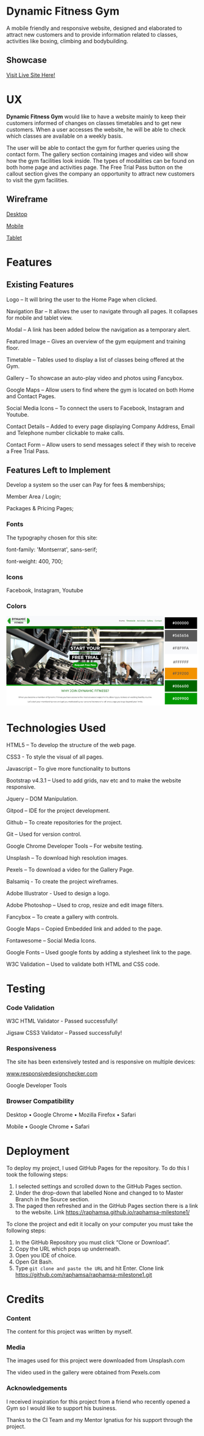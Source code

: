 # Dynamic Fitness Gym

A mobile friendly and responsive website, designed and elaborated to attract new customers and to provide information related to classes, activities like boxing, climbing and bodybuilding. 

## Showcase

[Visit Live Site Here!](https://raphamsa.github.io/raphamsa-milestone1/)

# UX

**Dynamic Fitness Gym** would like to have a website mainly to keep their customers informed of changes on classes timetables and to get new customers.
When a user accesses the website, he will be able to check which classes are available on a weekly basis. 

The user will be able to contact the gym for further queries using the contact form. The gallery section containing images and video will show how the gym facilities look inside. The types of modalities can be found on both home page and activities page.
The Free Trial Pass button on the callout section gives the company an opportunity to attract new customers to visit the gym facilities.

## Wireframe

[Desktop](https://raphamsa.github.io/raphamsa-milestone1/wireframes/..)

[Mobile](https://raphamsa.github.io/raphamsa-milestone1/wireframes/..)

[Tablet](https://raphamsa.github.io/raphamsa-milestone1/wireframes/..)

# Features

## Existing Features

Logo – It will bring the user to the Home Page when clicked.

Navigation Bar – It allows the user to navigate through all pages. It collapses for mobile and tablet view.

Modal – A link has been added below the navigation as a temporary alert.

Featured Image – Gives an overview of the gym equipment and training floor.

Timetable – Tables used to display a list of classes being offered at the Gym.

Gallery – To showcase an auto-play video and photos using Fancybox. 

Google Maps – Allow users to find where the gym is located on both Home and Contact Pages.

Social Media Icons – To connect the users to Facebook, Instagram and Youtube.

Contact Details – Added to every page displaying Company Address, Email and Telephone number clickable to make calls.

Contact Form – Allow users to send messages select if they wish to receive a Free Trial Pass.

## Features Left to Implement

Develop a system so the user can Pay for fees & memberships;

Member Area / Login;

Packages & Pricing Pages;

### Fonts

The typography chosen for this site: 

font-family: 'Montserrat', sans-serif;

font-weight: 400, 700;

### Icons

Facebook, Instagram, Youtube

### Colors

![Color Scheme](wireframes/color-scheme.jpg)

# Technologies Used

HTML5 – To develop the structure of the web page.

CSS3 - To style the visual of all pages.

Javascript – To give more functionality to buttons 

Bootstrap v4.3.1 – Used to add grids, nav etc and to make the website responsive. 

Jquery – DOM Manipulation.

Gitpod – IDE for the project development.

Github – To create repositories for the project.

Git – Used for version control.

Google Chrome Developer Tools – For website testing.

Unsplash – To download high resolution images.

Pexels – To download a video for the Gallery Page.

Balsamiq - To create the project wireframes.

Adobe Illustrator - Used to design a logo.

Adobe Photoshop – Used to crop, resize and edit image filters.

Fancybox – To create a gallery with controls.

Google Maps – Copied Embedded link and added to the page.

Fontawesome – Social Media Icons.

Google Fonts – Used google fonts by adding a stylesheet link to the page.

W3C Validation – Used to validate both HTML and CSS code.


# Testing

### Code Validation

W3C HTML Validator - Passed successfully!

Jigsaw CSS3 Validator – Passed successfully! 

### Responsiveness
The site has been extensively tested and is responsive on multiple devices:

www.responsivedesignchecker.com

Google Developer Tools

### Browser Compatibility

Desktop
•	Google Chrome
•	Mozilla Firefox
•	Safari

Mobile
•	Google Chrome
•	Safari

# Deployment

To deploy my project, I used GitHub Pages for the repository. To do this I took the following steps:
1. I selected settings and scrolled down to the GitHub Pages section.
2. Under the drop-down that labelled None and changed to to Master Branch in the Source section.
3. The paged then refreshed and in the GitHub Pages section there is a link to the website.
Link https://raphamsa.github.io/raphamsa-milestone1/

To clone the project and edit it locally on your computer you must take the following steps:
1. In the GitHub Repository you must click “Clone or Download”.
2. Copy the URL which pops up underneath.
3. Open you IDE of choice.
4. Open Git Bash.
5. Type `git clone and paste the URL` and hit Enter.
Clone link https://github.com/raphamsa/raphamsa-milestone1.git


# Credits

### Content

The content for this project was written by myself.

### Media

The images used for this project were downloaded from Unsplash.com

The video used in the gallery were obtained from Pexels.com

### Acknowledgements

I received inspiration for this project from a friend who recently opened a Gym so I would like to support his business.

Thanks to the CI Team and my Mentor Ignatius for his support through the project.